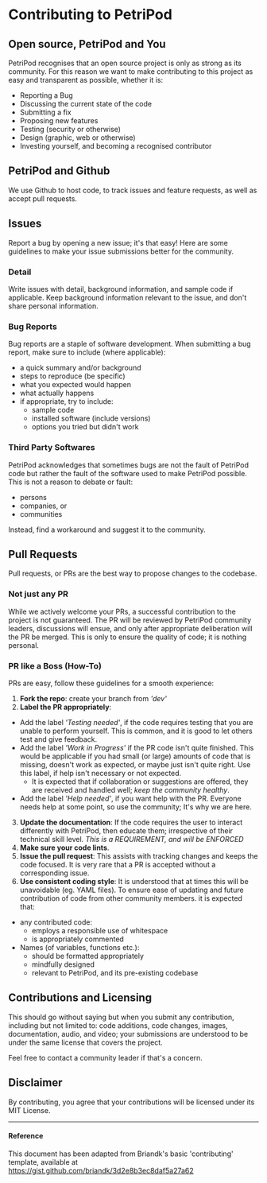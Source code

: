 # Contributing to PetriPod

## Open source, PetriPod and You
PetriPod recognises that an open source project is only as strong as its community. For this reason we want to make contributing to this project as easy and transparent as possible, whether it is:

* Reporting a Bug
* Discussing the current state of the code
* Submitting a fix
* Proposing new features
* Testing (security or otherwise)
* Design (graphic, web or otherwise)
* Investing yourself, and becoming a recognised contributor

## PetriPod and Github
We use Github to host code, to track issues and feature requests, as well as accept pull requests.

## Issues
Report a bug by opening a new issue; it's that easy!
Here are some guidelines to make your issue submissions better for the community.

### Detail
Write issues with detail, background information, and sample code if applicable.
Keep background information relevant to the issue, and don't share personal information.

### Bug Reports
Bug reports are a staple of software development. When submitting a bug report, make sure to include (where applicable):
* a quick summary and/or background
* steps to reproduce (be specific)
* what you expected would happen
* what actually happens
* if appropriate, try to include:
  * sample code
  * installed software (include versions)
  * options you tried but didn't work

### Third Party Softwares
PetriPod acknowledges that sometimes bugs are not the fault of PetriPod code but rather the fault of the software used to make PetriPod possible. This is not a reason to debate or fault:
* persons
* companies, or
* communities

Instead, find a workaround and suggest it to the community.

## Pull Requests
Pull requests, or PRs are the best way to propose changes to the codebase.

### Not just any PR
While we actively welcome your PRs, a successful contribution to the project is not guaranteed. The PR will be reviewed by PetriPod community leaders, discussions will ensue, and only after appropriate deliberation will the PR be merged. This is only to ensure the quality of code; it is nothing personal.

### PR like a Boss (How-To)
PRs are easy, follow these guidelines for a smooth experience:
1. **Fork the repo**: create your branch from *'dev'*
2. **Label the PR appropriately**:
  * Add the label *'Testing needed'*, if the code requires testing that you are unable to perform yourself. This is common, and it is good to let others test and give feedback.
  * Add the label *'Work in Progress'* if the PR code isn't quite finished. This would be applicable if you had small (or large) amounts of code that is missing, doesn't work as expected, or maybe just isn't quite right. Use this label, if help isn't necessary or not expected.
    * It is expected that if collaboration or suggestions are offered, they are received and handled well; *keep the community healthy*.
  * Add the label *'Help needed'*, if you want help with the PR. Everyone needs help at some point, so use the community; It's why we are here.
3. **Update the documentation**: If the code requires the user to interact differently with PetriPod, then educate them; irrespective of their technical skill level. *This is a REQUIREMENT, and will be ENFORCED*
4. **Make sure your code lints**.
5. **Issue the pull request**: This assists with tracking changes and keeps the code focused. It is very rare that a PR is accepted without a corresponding issue.
6. **Use consistent coding style**: It is understood that at times this will be unavoidable (eg. YAML files). To ensure ease of updating and future contribution of code from other community members. it is expected that:
* any contributed code:
  * employs a responsible use of whitespace
  * is appropriately commented
* Names (of variables, functions etc.):
  * should be formatted appropriately
  * mindfully designed
  * relevant to PetriPod, and its pre-existing codebase

## Contributions and Licensing
This should go without saying but when you submit any contribution, including but not limited to: code additions, code changes, images, documentation, audio, and video; your submissions are understood to be under the same license that covers the project.

Feel free to contact a community leader if that's a concern.

## Disclaimer
By contributing, you agree that your contributions will be licensed under its MIT License.

***

#### Reference
This document has been adapted from
Briandk's basic 'contributing' template, available at https://gist.github.com/briandk/3d2e8b3ec8daf5a27a62
